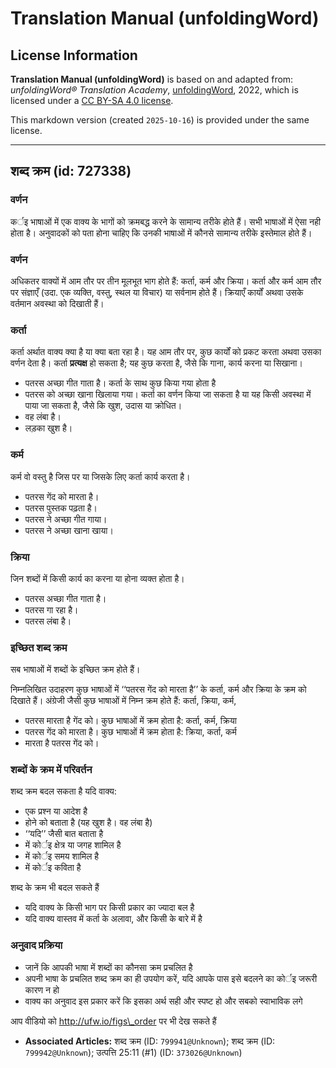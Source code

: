 # Translation Manual (unfoldingWord)

## License Information

**Translation Manual (unfoldingWord)** is based on and adapted from: _unfoldingWord® Translation Academy_, [unfoldingWord](https://unfoldingword.org/utw), 2022, which is licensed under a [CC BY-SA 4.0 license](https://creativecommons.org/licenses/by-sa/4.0/legalcode.en).

This markdown version (created `2025-10-16`) is provided under the same license.



--------------------------------

## शब्द क्रम (id: 727338)

### वर्णन

कर्इ भाषाओं में एक वाक्य के भागों को क्रमबद्ध करने के सामान्य तरीके होते हैं। सभी भाषाओं में ऐसा नही होता है। अनुवादकों को पता होना चाहिए कि उनकी भाषाओं में कौनसे सामान्य तरीके इस्तेमाल होते हैं।

### वर्णन

अधिकतर वाक्यों में आम तौर पर तीन मूलभूत भाग होते हैं: कर्ता, कर्म और क्रिया। कर्ता और कर्म आम तौर पर संज्ञाएँ (उदा. एक व्यक्ति, वस्तु, स्थल या विचार) या सर्वनाम होते हैं। क्रियाएँ कार्यों अथवा उसके वर्तमान अवस्था को दिखाती हैं।

### कर्ता

कर्ता अर्थात वाक्य क्या है या क्या बता रहा है। यह आम तौर पर, कुछ कार्यों को प्रकट करता अथवा उसका वर्णन देता है। कर्ता **प्रत्यक्ष** हो सकता है; यह कुछ करता है, जैसे कि गाना, कार्य करना या सिखाना।

* पतरस अच्छा गीत गाता है। कर्ता के साथ कुछ किया गया होता है
* पतरस को अच्छा खाना खिलाया गया। कर्ता का वर्णन किया जा सकता है या यह किसी अवस्था में पाया जा सकता है, जैसे कि खुश, उदास या क्रोधित।
* वह लंबा है।
* लड़का खुश है।

### कर्म

कर्म वो वस्तु है जिस पर या जिसके लिए कर्ता कार्य करता है।

* पतरस गेंद को मारता है।
* पतरस पुस्तक पढ़ता है।
* पतरस ने अच्छा गीत गाया।
* पतरस ने अच्छा खाना खाया।

### क्रिया

जिन शब्दों में किसी कार्य का करना या होना व्यक्त होता है।

* पतरस अच्छा गीत गाता है।
* पतरस गा रहा है।
* पतरस लंबा है।

### इच्छित शब्द क्रम

सब भाषाओं में शब्दों के इच्छित क्रम होते हैं।

निम्नलिखित उदाहरण कुछ भाषाओं में ‘‘पतरस गेंद को मारता है’’ के कर्ता, कर्म और क्रिया के क्रम को दिखाते हैं। अंग्रेजी जैसी कुछ भाषाओं में निम्न क्रम होते हैं: कर्ता, क्रिया, कर्म,

* पतरस मारता है गेंद को। कुछ भाषाओं में क्रम होता है: कर्ता, कर्म, क्रिया
* पतरस गेंद को मारता है। कुछ भाषाओं में क्रम होता है: क्रिया, कर्ता, कर्म
* मारता है पतरस गेंद को।

### शब्दों के क्रम में परिवर्तन

शब्द क्रम बदल सकता है यदि वाक्य:

* एक प्रश्न या आदेश है
* होने को बताता है (यह खुश है। वह लंबा है)
* ‘‘यदि’’ जैसी बात बताता है
* में कोर्इ क्षेत्र या जगह शामिल है
* में कोर्इ समय शामिल है
* में कोर्इ कविता है

शब्द के क्रम भी बदल सकते हैं

* यदि वाक्य के किसी भाग पर किसी प्रकार का ज्यादा बल है
* यदि वाक्य वास्तव में कर्ता के अलावा, और किसी के बारे में है

### अनुवाद प्रक्रिया

* जानें कि आपकी भाषा में शब्दों का कौनसा क्रम प्रचलित है
* अपनी भाषा के प्रचलित शब्द क्रम का ही उपयोग करें, यदि आपके पास इसे बदलने का कोर्इ जरूरी कारण न हो
* वाक्य का अनुवाद इस प्रकार करें कि इसका अर्थ सही और स्पष्ट हो और सबको स्वाभाविक लगे

आप वीडियो को http://ufw.io/figs\_order पर भी देख सकते हैं

* **Associated Articles:** शब्द क्रम (ID: `799941@Unknown`); शब्द क्रम (ID: `799942@Unknown`); उत्पत्ति 25:11 (#1) (ID: `373026@Unknown`)

